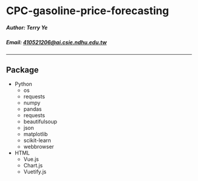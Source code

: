 # CPC-gasoline-price-forecasting

##### Author: Terry Ye
##### Email: 410521206@ai.csie.ndhu.edu.tw

---

## Package

* Python
  - os
  - requests
  - numpy
  - pandas
  - requests
  - beautifulsoup
  - json
  - matplotlib
  - scikit-learn
  - webbrowser
* HTML
  - Vue.js
  - Chart.js
  - Vuetify.js
